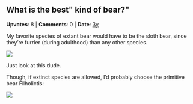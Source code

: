 ## What is the best" kind of bear?"
    
**Upvotes**: 8 | **Comments**: 0 | **Date**: [3y](https://www.quora.com/What-is-the-best-kind-of-bear-1/answer/Gary-Meaney)

My favorite species of extant bear would have to be the sloth bear, since they’re furrier (during adulthood) than any other species.

![](https://qph.fs.quoracdn.net/main-qimg-86d215fe6e686081af56e8788dfc9045-lq)

Just look at this dude.

Though, if extinct species are allowed, I’d probably choose the primitive bear Filholictis:

![](https://qph.fs.quoracdn.net/main-qimg-cefddd33d0861ad26fc4dfddb8bcbd66-lq)

